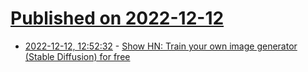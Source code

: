 # [Published on 2022-12-12](index.md)

* [2022-12-12, 12:52:32](https://news.ycombinator.com/item?id=33954129) - [Show HN: Train your own image generator (Stable Diffusion) for free](https://88stacks.com/)
